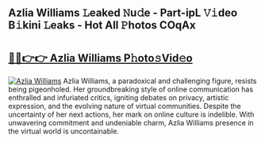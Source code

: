 ## Azlia Williams 𝙻eaked 𝙽u𝚍e - Part-ipL 𝚅𝚒deo B𝚒kini 𝙻eaks - Hot All 𝙿hotos COqAx

# <h2><a href="http://ld3j6v.urlbe.top/?page=Azlia+Williams">🔗🔗👉👉 Azlia Williams P𝚑oto𝚜Vid𝚎o</a></h2>

[![Azlia Williams](https://i.imgur.com/eBuTRDB.gif)](http://ld3j6v.urlbe.top/?page=Azlia+Williams)
Azlia Williams, a paradoxical and challenging figure, resists being pigeonholed. Her groundbreaking style of online communication has enthralled and infuriated critics, igniting debates on privacy, artistic expression, and the evolving nature of virtual communities. Despite the uncertainty of her next actions, her mark on online culture is indelible. With unwavering commitment and undeniable charm, Azlia Williams presence in the virtual world is uncontainable.
